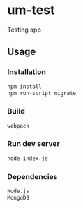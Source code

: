 # um-test

Testing app

## Usage

### Installation
```bash
npm install
npm run-script migrate
```

### Build
```bash
webpack
```

### Run dev server
```bash
node index.js
```

### Dependencies
```bash
Node.js
MongoDB
```
